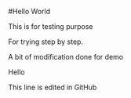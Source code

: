 #Hello World

This is for testing purpose

For trying step by step.

A bit of modification done for demo

Hello

This line is edited in GitHub

